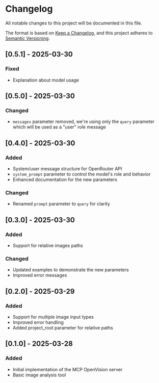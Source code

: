 # Changelog

All notable changes to this project will be documented in this file.

The format is based on [Keep a Changelog](https://keepachangelog.com/en/1.0.0/),
and this project adheres to [Semantic Versioning](https://semver.org/spec/v2.0.0.html).

## [0.5.1] - 2025-03-30

### Fixed

- Explanation about model usage

## [0.5.0] - 2025-03-30

### Changed

- `messages` parameter removed, we're using only the `query` parameter which will be used as a "user" role message

## [0.4.0] - 2025-03-30

### Added

- System/user message structure for OpenRouter API
- `system_prompt` parameter to control the model's role and behavior
- Enhanced documentation for the new parameters

### Changed

- Renamed `prompt` parameter to `query` for clarity

## [0.3.0] - 2025-03-30

### Added

- Support for relative images paths

### Changed

- Updated examples to demonstrate the new parameters
- Improved error messages

## [0.2.0] - 2025-03-29

### Added

- Support for multiple image input types
- Improved error handling
- Added project_root parameter for relative paths

## [0.1.0] - 2025-03-28

### Added

- Initial implementation of the MCP OpenVision server
- Basic image analysis tool
